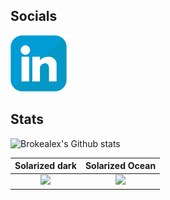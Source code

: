 ## Socials

[![**Follow me on Linkedin**](assets/images/icons/linkedin_90x90.png)](https://www.linkedin.com/in/alexduthielnkdn/)

## Stats

![Brokealex's Github stats](https://github-readme-stats.vercel.app/api?username=brokealex&show_icons=true&theme=solarized-dark&count_private=true)

Solarized dark             |  Solarized Ocean
:-------------------------:|:-------------------------:
![](https://...Dark.png)  |  ![](https://...Ocean.png)
